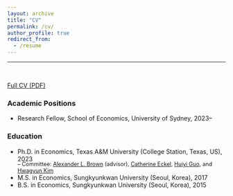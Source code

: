 ```yaml
---
layout: archive
title: "CV"
permalink: /cv/
author_profile: true
redirect_from:
  - /resume
---
```


---
<br>

[Full CV (PDF)](https://hyundamje.github.io/papers/cv_je.pdf)

### Academic Positions
* Research Fellow, School of Economics, University of Sydney, 2023– 
  
### Education
* Ph.D. in Economics, Texas A&M University (College Station, Texas, US), 2023   
    <span style="margin-top:-0.3em; display:block; font-size:90%;">– Committee: [Alexander L. Brown](https://people.tamu.edu/~alexbrown/) (advisor), [Catherine Eckel](https://sites.google.com/site/eckelcatherine/), [Huiyi Guo](https://guohuiyi.com), and [Hwagyun Kim](https://people.tamu.edu/~hagenkim/)
* M.S. in Economics, Sungkyunkwan University (Seoul, Korea), 2017
* B.S. in Economics, Sungkyunkwan University (Seoul, Korea), 2015


